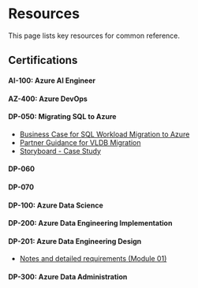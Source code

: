 # Resources 
This page lists key resources for common reference. 


## Certifications 
#### AI-100: Azure AI Engineer

#### AZ-400: Azure DevOps 

#### DP-050: Migrating SQL to Azure    
- [Business Case for SQL Workload Migration to Azure](https://azure.microsoft.com/en-us/resources/future-proof-your-data-infrastructure-with-azure/)
- [Partner Guidance for VLDB Migration](https://techcommunity.microsoft.com/t5/running-sap-applications-on-the/very-large-database-migration-to-azure-8211-recommendations/ba-p/368146)
- [Storyboard - Case Study](https://upload.wikimedia.org/wikipedia/commons/a/a4/Datadog_high-level_architecture.svg)

#### DP-060

#### DP-070

#### DP-100: Azure Data Science 

#### DP-200: Azure Data Engineering Implementation

#### DP-201: Azure Data Engineering Design 
- [Notes and detailed requirements (Module 01)](https://github.com/vikasrajput/vikasrajput.github.io/blob/3ed003ee806f1b4a1f8974c6413ec3ffdeb9fedd/blog/dataengineering/certification/dp-201-notes.md)

#### DP-300: Azure Data Administration 
